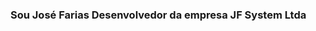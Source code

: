 ### Sou José Farias Desenvolvedor da empresa JF System Ltda
<!---
<div>
<img src=https://img.shields.io/badge/-React-61DAFB?style=flat-square&logo=react&logoColor=ffffff/>
<img src=https://img.shields.io/badge/-HTML5-%23E44D27?style=flat-square&logo=html5&logoColor=ffffff/>
<img src=https://img.shields.io/badge/-CSS3-%231572B6?style=flat-square&logo=css3/>
<img src=(http://img.shields.io/badge/-VS%20Code-007ACC?style=flat-square&logo=visual-studio-code&logoColor=ffffff/>
<img src="https://img.shields.io/badge/sqlite-003B57.svg?style=for-the-badge&logo=sqlite&logoColor=white"/>
<img src="https://img.shields.io/badge/MySQL-00000F?style=for-the-badge&logo=mysql&logoColor=white"/>
</div>
--->

